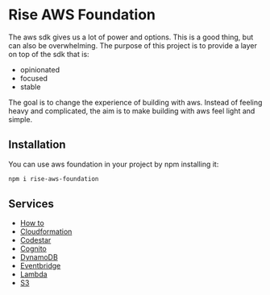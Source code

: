 # Rise AWS Foundation

The aws sdk gives us a lot of power and options. This is a good thing, but can also
be overwhelming. The purpose of this project is to provide a layer on top of the sdk that is:

-   opinionated
-   focused
-   stable

The goal is to change the experience of building with aws. Instead of feeling heavy and complicated, the aim is to make building with aws feel light and simple.

## Installation

You can use aws foundation in your project by npm installing it:

```bash
npm i rise-aws-foundation
```

## Services

-   [How to](./docs/howto.md)
-   [Cloudformation](./docs/cloudformation.md)
-   [Codestar](./docs/codestar.md)
-   [Cognito](./docs/cognito.md)
-   [DynamoDB](./docs/db.md)
-   [Eventbridge](./docs/eventBridge.md)
-   [Lambda](./docs/lambda.md)
-   [S3](./docs/s3.md)
